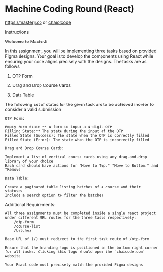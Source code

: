 # Machine Coding Round (React)

https://masterji.co or [chaiorcode](https://masterji.co)

Instructions

Welcome to MasterJi

In this assignment, you will be implementing three tasks based on provided Figma designs. Your goal is to develop the components using React while ensuring your code aligns precisely with the designs. The tasks are as follows:

1. OTP Form

2. Drag and Drop Course Cards

3. Data Table

The following set of states for the given task are to be achieved inorder to consider a valid submission

    OTP Form:

    Empty Form State:** A form to input a 4-digit OTP
    Filling State:** The state during the input of the OTP
    Filled State (Success): The state when the OTP is correctly filled
    Filled State (Error): The state when the OTP is incorrectly filled

    Drag and Drop Course Cards:

    Implement a list of vertical course cards using any drag-and-drop library of your choice
    Each card should have actions for "Move to Top," "Move to Bottom," and "Remove

    Data Table:

    Create a paginated table listing batches of a course and their statuses
    Include a search option to filter the batches

Additional Requirements:

    All three assignments must be completed inside a single react project under different URL routes for the three tasks respectively:
        /otp-form
        /course-list
        /batches

    Base URL of (/) must redirect to the first task route of /otp-form

    Ensure that the branding logo is positioned in the bottom right corner for all tasks. Clicking this logo should open the "chaicode.com" website

    Your React code must precisely match the provided Figma designs
